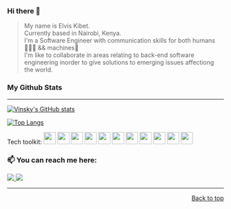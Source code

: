 

### Hi there 👋

 > <p> My name is Elvis Kibet. <br>
 > Currently based in Nairobi, Kenya.  <br>
 > I'm a Software Engineer with communication skills for both humans👨‍👩‍👧 && machines🚀 <br />
 > I'm like to collaborate in areas relating to back-end software engineering inorder to give solutions to emerging issues affectiong the world. </p>

  
 
 ### My Github Stats 
- - - -

[![Vinsky's GitHub stats](https://github-readme-stats.vercel.app/api?username=vinsky001)](https://github.com/vinsky001/github-readme-stats)

[![Top Langs](https://github-readme-stats.vercel.app/api/top-langs/?username=vinsky001&langs_count=8&layout=compact&theme=vue-dark)](https://github.com/vinsky001)


Tech toolkit: <img style="height: 2em; width: 2em" src="https://cdn.jsdelivr.net/gh/devicons/devicon/icons/bash/bash-original.svg"/> <img style="height: 2em; width: 2em" src="https://cdn.jsdelivr.net/gh/devicons/devicon/icons/c/c-original.svg" /> <img style="height: 2em; width: 2em" src="https://cdn.jsdelivr.net/gh/devicons/devicon/icons/git/git-original.svg" /> <img style="height: 2em; width: 2em" src="https://cdn.jsdelivr.net/gh/devicons/devicon/icons/html5/html5-original.svg" /> <img style="height: 2em; width: 2em"  src="https://cdn.jsdelivr.net/gh/devicons/devicon/icons/jupyter/jupyter-original-wordmark.svg" /> <img style="height: 2em; width: 2em" src="https://cdn.jsdelivr.net/gh/devicons/devicon/icons/mysql/mysql-original-wordmark.svg" /> <img style="height: 2em; width: 2em" src="https://cdn.jsdelivr.net/gh/devicons/devicon/icons/numpy/numpy-original-wordmark.svg" /> <img style="height: 2em; width: 2em" src="https://cdn.jsdelivr.net/gh/devicons/devicon/icons/pandas/pandas-original-wordmark.svg" /> <img style="height: 2em; width: 2em"  src="https://cdn.jsdelivr.net/gh/devicons/devicon/icons/python/python-original-wordmark.svg" /> <img style="height: 2em; width: 2em" src="https://cdn.jsdelivr.net/gh/devicons/devicon/icons/r/r-original.svg" /> <img style="height: 2em; width: 2em"  src="https://cdn.jsdelivr.net/gh/devicons/devicon/icons/vim/vim-original.svg" />





  


             
             
             
             
 ### 📫 You can reach me here:  
<a href="https://www.linkedin.com/in/elvis-kibet-/" target="_blank">
    <img src="https://img.shields.io/badge/linkedin-%230077B5.svg?&style=for-the-badge&logo=linkedin&logoColor=white" />
  </a>

<a href="mailto:ekibet544@gmail.com" target="_blank">
    <img src="https://img.shields.io/badge/mail-%230077B5.svg?&style=for-the-badge&logo=gmail&logoColor=white" />
 </a>

 
 - - - - 
 <p  align="right">
  <a href="#top">Back to top</a>
 </p>
 
 
             
             
             
             
             

               
